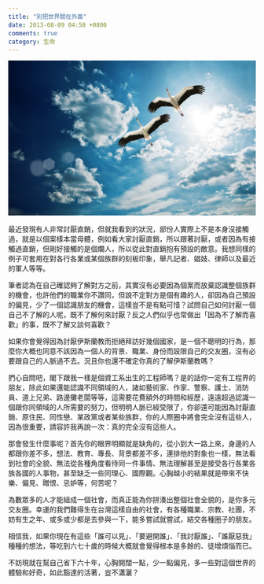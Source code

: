 ```yaml
---
title: "別把世界關在外面"
date: 2013-08-09 04:50 +0800
comments: true
category: 生命
---
```


![](/images/birds-heron-fly-sky-clouds.jpg)

最近發現有人非常討厭直銷，但就我看到的狀況，部份人實際上不是本身沒接觸過，就是以個案樣本當母體，例如看大家討厭直銷，所以跟著討厭，或者因為有接觸過直銷，但剛好接觸的是個爛人，所以從此對直銷抱有預設的敵意。我想同樣的例子可套用在對各行各業或某個族群的刻板印象，舉凡記者、娼妓、律師以及最近的軍人等等。

筆者認為在自己確認夠了解對方之前，其實沒有必要因為個案而放棄認識整個族群的機會，也許他們的職業你不讚同，但說不定對方是個有趣的人，卻因為自己預設的偏見，少了一個認識朋友的機會，這樣豈不是有點可惜？試問自己如何討厭一個自己不了解的人呢，既不了解何來討厭？反之人們似乎也常做出「因為不了解而喜歡」的事，既不了解又談何喜歡？

如果你會覺得因為討厭伊斯蘭教而拒絕拜訪好幾個國家，是一個不聰明的行為，那麼你大概也同意不該因為一個人的背景、職業、身份而設限自己的交友圈，沒有必要跟自己的人脈過不去。況且你也還不確定你真的了解伊斯蘭教嗎？

捫心自問吧，閣下跟我一樣是個資工系出生的工程師嗎？是的話你一定有工程界的朋友，除此如果還能認識不同領域的人，諸如藝術家、作家、警察、護士、消防員、道上兄弟、路邊攤老闆等等，這需要花費額外的時間和經歷，遠遠超過認識一個跟你同領域的人所需要的努力，但明明人脈已經受限了，你卻還可能因為討厭直銷、原住民、同性戀、某政黨或者某些族群，你的人際圈中將會完全沒有這些人，因為很重要，請容許我再說一次：真的完全沒有這些人。

那會發生什麼事呢？首先你的眼界明顯就是缺角的，從小到大一路上來，身邊的人都跟你差不多，想法、教育、專長、背景都差不多，連排他的對象也一樣，無法看到社會的全貌、無法從各種角度看待同一件事情、無法理解甚至是接受各行各業各族各國的人事物，甚至缺乏一些同理心、國際觀。心胸越小的結果就是帶來不快樂、偏見、贈恨、忌妒等，何苦呢？

為數眾多的人才能組成一個社會，而真正能為你拼湊出整個社會全貌的，是你多元交友圈。幸運的我們難得生在台灣這樣自由的社會，有各種職業、宗教、社團，不妨有生之年、或多或少都是去參與一下，能多嘗試就嘗試，結交各種圈子的朋友。

相信我，如果你現在有這些「誰可以見」、「要避開誰」、「我討厭誰」、「誰厭惡我」種種的想法，等吃到六七十歲的時候大概就會覺得根本是多餘的、徒增煩惱而已。

不妨現就在幫自己省下六十年，心胸開闊一點，少一點偏見，多一些對這個世界的體驗和好奇，如此豁達的活著，豈不瀟灑？
